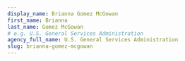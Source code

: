 ```yaml
---
display_name: Brianna Gomez McGowan
first_name: Brianna
last_name: Gomez McGowan
# e.g. U.S. General Services Administration
agency_full_name: U.S. General Services Administration
slug: brianna-gomez-mcgowan
---
```

